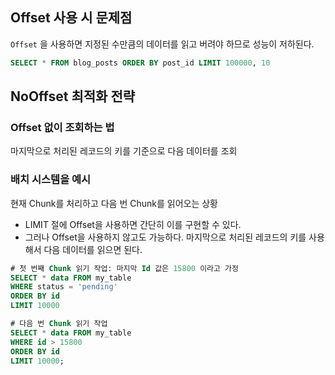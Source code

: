 
## Offset 사용 시 문제점

`Offset` 을 사용하면 지정된 수만큼의 데이터를 읽고 버려야 하므로 성능이 저하된다.
```sql
SELECT * FROM blog_posts ORDER BY post_id LIMIT 100000, 10
```

## NoOffset 최적화 전략

### Offset 없이 조회하는 법
마지막으로 처리된 레코드의 키를 기준으로 다음 데이터를 조회

### 배치 시스템을 예시
현재 Chunk를 처리하고 다음 번 Chunk를 읽어오는 상황
- LIMIT 절에 Offset을 사용하면 간단히 이를 구현할 수 있다.
- 그러나 Offset을 사용하지 않고도 가능하다. 마지막으로 처리된 레코드의 키를 사용해서 다음 데이터를 읽으면 된다.
```sql
# 첫 번째 Chunk 읽기 작업: 마지막 Id 값은 15800 이라고 가정
SELECT * data FROM my_table
WHERE status = 'pending'
ORDER BY id
LIMIT 10000
```

```sql
# 다음 번 Chunk 읽기 작업
SELECT * data FROM my_table
WHERE id > 15800
ORDER BY id
LIMIT 10000;
```